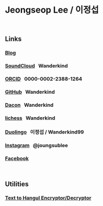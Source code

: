 # Jeongseop Lee / 이정섭

<br>

## Links

### [Blog](https://blog.naver.com/inamoratowanderlust)

### [SoundCloud](https://soundcloud.com/musicianwanderkind/sets) &nbsp;&nbsp;Wanderkind

### [ORCID](https://orcid.org/0000-0002-2388-1264) &nbsp;&nbsp;0000-0002-2388-1264

### [GitHub](https://github.com/Wanderkind) &nbsp;&nbsp;Wanderkind

### [Dacon](https://dacon.io/myprofile/429672/home) &nbsp;&nbsp;Wanderkind

### [lichess](https://lichess.org/@/Wanderkind) &nbsp;&nbsp;Wanderkind

### [Duolingo](https://www.duolingo.com/profile/Wanderkind99) &nbsp;&nbsp;이정섭&nbsp;/&nbsp;Wanderkind99

### [Instagram](https://www.instagram.com/joungsublee/) &nbsp;&nbsp;@joungsublee

### [Facebook](https://www.facebook.com/joungsub.lee.1/)

<br>

## Utilities

### [Text to Hangul Encryptor/Decryptor](https://wanderkind.neocities.org/TTHED.html)
